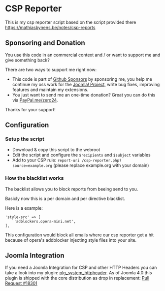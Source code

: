 # CSP Reporter

This is my csp reporter script based on the script provided there https://mathiasbynens.be/notes/csp-reports

## Sponsoring and Donation

You use this code in an commercial context and / or want to support me and give something back?

There are two ways to support me right now:
- This code is part of [Github Sponsors](https://github.com/sponsors/zero-24/) by sponsoring me, you help me continue my oss work for the [Joomla! Project](https://volunteers.joomla.org/joomlers/248-tobias-zulauf), write bug fixes, improving features and maintain my extensions.
- You just want to send me an one-time donation? Great you can do this via [PayPal.me/zero24](https://www.paypal.me/zero24).

Thanks for your support!

## Configuration

### Setup the script

- Download & copy this script to the webroot
- Edit the script and configure the `$recipients` and `$subject` variables
- Add to your CSP rule: `report-uri /csp-reporter.php?source=example.org` (please replace example.org with your domain)

### How the blacklist works

The backlist allows you to block reports from beeing send to you.

Basicly now this is a per domain and per directive blacklist.

Here is a example:

```
'style-src' => [
	'adblockers.opera-mini.net',
],
```

This configuration would block all emails where our csp reporter get a hit because of opera's addblocker injecting style files into your site.

## Joomla Integration

If you need a Joomla Integration for CSP and other HTTP Headers you can take a look into my plugin: [plg_system_httpheader](https://github.com/zero-24/plg_system_httpheader). As of Joomla 4.0 this plugin is shipped with the core distribution as drop in replacement: [Pull Request #18301](https://github.com/joomla/joomla-cms/pull/18301)

